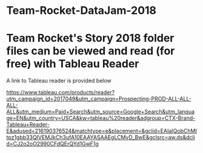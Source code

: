 # Team-Rocket-DataJam-2018

# Team Rocket's Story 2018 folder files can be viewed and read (for free) with Tableau Reader

A link to Tableau reader is provided below

https://www.tableau.com/products/reader?utm_campaign_id=2017049&utm_campaign=Prospecting-PROD-ALL-ALL-ALL-ALL&utm_medium=Paid+Search&utm_source=Google+Search&utm_language=EN&utm_country=USCA&kw=tableau%20reader&adgroup=CTX-Brand-Tableau+Reader-E&adused=216190376524&matchtype=e&placement=&gclid=EAIaIQobChMItpz1gbb33QIVEMJkCh3ufA10EAAYASAAEgLCMvD_BwE&gclsrc=aw.ds&dclid=CJ2o2oO2990CFdQErQYd1GwF1g
